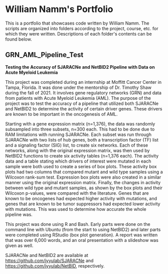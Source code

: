 # William Namm's Portfolio
This is a portfolio that showcases code written by William Namm.  The scripts are organized into folders according to the project, course, etc. for which they were written.  Descriptions of each folder's contents can be found below.
## GRN_AML_Pipeline_Test
**Testing the Accuracy of SJARACNe and NetBID2 Pipeline with Data on Acute Myeloid Leukemia**

This project was completed during an internship at Moffitt Cancer Center in Tampa, Florida.  It was done under the mentorship of Dr. Timothy Shaw during the fall of 2021.  It involves gene regulatory networks (GRN) and data from patients with Acute Myeloid Leukemia (AML).  The purpose of the project was to test the accuracy of a pipeline that utilized both SJARACNe and NetBID2 to determine the activity of certain driver genes.  These drivers are known to be important in the oncogenesis of AML.

Starting with a gene expression matrix (n=1,376), the data was randomly subsampled into three subsets, n=300 each.  This had to be done due to RAM limitations with running SJARACNe.  Each subset was run through SJARACNe with two lists of hub genes, both a transcription factor (TF) list and a signaling factor (SIG) list, to create six networks.  Each of these networks, along with the original expression matrix, was then used by NetBID2 functions to create six activity tables (n=1,376 each).  The activity data and a table stating which drivers of interest were mutated in each sample were both used to create a series of box plots.  These activity box plots had two columns that compared mutant and wild type samples using a Wilcoxon rank-sum test.  Expression box plots were also created in a similar manner using the original expression matrix.  Finally, the changes in activity between wild type and mutant samples, as shown by the box plots and their Wilcoxon p-values, were compared with the literature.  Genes that are known to be oncogenes had expected higher activity with mutations, and genes that are known to be tumor suppressors had expected lower activity with mutations. This was used to determine how accurate the whole pipeline was.

This project was done using R and Bash.  Early parts were done on the command line with Ubuntu (from the start to using NetBID2) and later parts were completed using RStudio (box plot generation).  A report was written that was over 6,000 words, and an oral presentation with a slideshow was given as well.

SJARACNe and NetBID2 are available at https://github.com/jyyulab/SJARACNe and https://github.com/jyyulab/NetBID, respectively.
